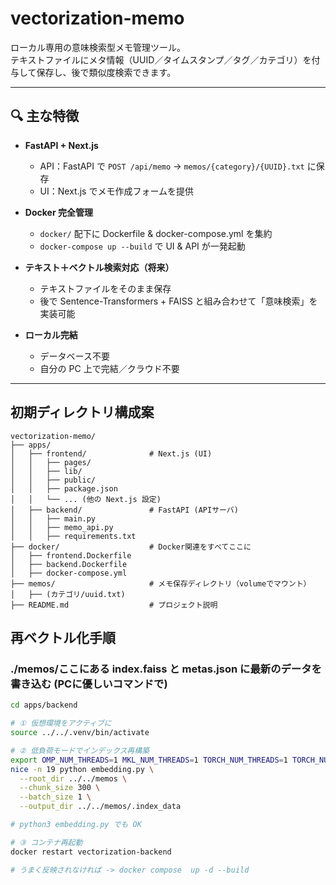 # vectorization-memo

ローカル専用の意味検索型メモ管理ツール。  
テキストファイルにメタ情報（UUID／タイムスタンプ／タグ／カテゴリ）を付与して保存し、後で類似度検索できます。

---

## 🔍 主な特徴

- **FastAPI + Next.js**
    - API：FastAPI で `POST /api/memo` → `memos/{category}/{UUID}.txt` に保存
    - UI：Next.js でメモ作成フォームを提供

- **Docker 完全管理**
    - `docker/` 配下に Dockerfile & docker-compose.yml を集約
    - `docker-compose up --build` で UI & API が一発起動

- **テキスト＋ベクトル検索対応（将来）**
    - テキストファイルをそのまま保存
    - 後で Sentence-Transformers + FAISS と組み合わせて「意味検索」を実装可能

- **ローカル完結**
    - データベース不要
    - 自分の PC 上で完結／クラウド不要

---



## 初期ディレクトリ構成案

```text
vectorization-memo/
├── apps/
│   ├── frontend/              # Next.js (UI)
│   │   ├── pages/
│   │   ├── lib/
│   │   ├── public/
│   │   ├── package.json
│   │   └── ... (他の Next.js 設定)
│   ├── backend/               # FastAPI (APIサーバ)
│   │   ├── main.py
│   │   ├── memo_api.py
│   │   ├── requirements.txt
├── docker/                    # Docker関連をすべてここに
│   ├── frontend.Dockerfile
│   ├── backend.Dockerfile
│   ├── docker-compose.yml
├── memos/                     # メモ保存ディレクトリ（volumeでマウント）
│   ├── (カテゴリ/uuid.txt)
├── README.md                  # プロジェクト説明

```

## 再ベクトル化手順
### ./memos/ここにある index.faiss と metas.json に最新のデータを書き込む (PCに優しいコマンドで)

```bash
cd apps/backend

# ① 仮想環境をアクティブに
source ../../.venv/bin/activate

# ② 低負荷モードでインデックス再構築
export OMP_NUM_THREADS=1 MKL_NUM_THREADS=1 TORCH_NUM_THREADS=1 TORCH_NUM_INTEROP_THREADS=1
nice -n 19 python embedding.py \
  --root_dir ../../memos \
  --chunk_size 300 \
  --batch_size 1 \
  --output_dir ../../memos/.index_data

# python3 embedding.py でも OK

# ③ コンテナ再起動
docker restart vectorization-backend

# うまく反映されなければ -> docker compose  up -d --build
```
